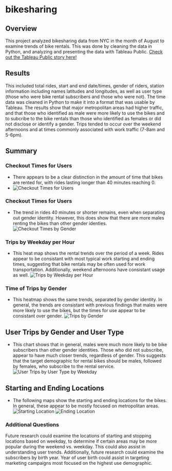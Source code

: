 # bikesharing

## Overview
This project analyzed bikesharing data from NYC in the month of August to examine trends of bike rentals. This was done by cleaning the data in Python, and analyzing and presenting the data with Tableau Public. [Check out the Tableau Public story here!](https://public.tableau.com/views/Module14_16383176292380/Story1?:language=en-US&publish=yes&:display_count=n&:origin=viz_share_link)

## Results
This included total rides, start and end date/times, gender of riders, station information including names latitudes and longitudes, as well as user type (those who were bike rental subscribers and those who were not). The time data was cleaned in Python to make it into a format that was usable by Tableau. 
The results show that major metropolitan areas had higher traffic, and that those who identified as male were more likely to use the bikes and to subcribe to the bike rentals than those who identified as females or did not disclose or identify a gender. Trips tended to occur over the weekend afternoons and at times commonly associated with work traffic (7-8am and 5-6pm). 

## Summary 
### Checkout Times for Users
* There appears to be a clear distinction in the amount of time that bikes are rented for, with rides lasting longer than 40 minutes reaching 0. 
* ![Checkout Times for Users](https://github.com/Mary-Wood/bikesharing/blob/main/Checkout%20Times%20for%20Users.png)
### Checkout Times for Users
* The trend in rides 40 minutes or shorter remains, even when separating out gender identity. However, this does show that there are more males renting the bikes than other gender identies.
![Checkout Times by Gender](https://github.com/Mary-Wood/bikesharing/blob/main/Checkout%20Times%20by%20Gender.png)
### Trips by Weekday per Hour
* This heat map shows the rental trends over the period of a week. Rides appear to be consistant with most typical work starting and ending times, suggesting that bike rentals may be often used for work transportation. Additionally, weekend afternoons have consistant usage as well. 
![Trips by Weekday per Hour](https://github.com/Mary-Wood/bikesharing/blob/main/Trips%20by%20Weekday%20per%20Hour.png)
### Time of Trips by Gender 
* This heatmap shows the same trends, separated by gender identity. In general, the trends are consistant with previous findings that males were more likely to use the bikes, but the times for use appear to be consistant over gender.
![Trips by Gender](https://github.com/Mary-Wood/bikesharing/blob/main/Trips%20by%20Gender.png)

## User Trips by Gender and User Type
* This chart shows that in general, males were much more likely to be bike subscribers than other gender identities. Those who did not subscribe, appear to have much closer trends, regardless of gender. This suggests that the target demographic for rental bikes should be males, followed by females, who subscribe to the rental service. 
![User Trips by User Type by Weekday](https://github.com/Mary-Wood/bikesharing/blob/main/Trips%20by%20Gender%20by%20Weekday.png)
## Starting and Ending Locations
* The following maps show the starting and ending locations for the bikes. In general, these appear to be mostly focused on metropolitan areas. 
![Starting Location](https://github.com/Mary-Wood/bikesharing/blob/main/Starting%20Locations.png)
![Ending Location](https://github.com/Mary-Wood/bikesharing/blob/main/Ending%20Locations.png)

### Additional Questions
Future research could examine the locations of starting and stopping locations based on weekday, to determine if certain areas may be more popular during the weekend vs. weekday. This could also assist in understanding user trends. Additionally, future research could examine the subscribers by birth year. Year of user birth could assist in targeting marketing campaigns most focused on the highest use demographic. 
